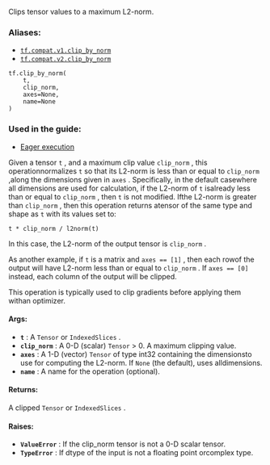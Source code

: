 
Clips tensor values to a maximum L2-norm.


### Aliases:
- [ `tf.compat.v1.clip_by_norm` ](/api_docs/python/tf/clip_by_norm)
- [ `tf.compat.v2.clip_by_norm` ](/api_docs/python/tf/clip_by_norm)


```
tf.clip_by_norm(
    t,
    clip_norm,
    axes=None,
    name=None
)

```



### Used in the guide:
- [Eager execution](https://tensorflow.google.cn/guide/eager)

Given a tensor  `t` , and a maximum clip value  `clip_norm` , this operationnormalizes  `t`  so that its L2-norm is less than or equal to  `clip_norm` ,along the dimensions given in  `axes` . Specifically, in the default casewhere all dimensions are used for calculation, if the L2-norm of  `t`  isalready less than or equal to  `clip_norm` , then  `t`  is not modified. Ifthe L2-norm is greater than  `clip_norm` , then this operation returns atensor of the same type and shape as  `t`  with its values set to:

 `t * clip_norm / l2norm(t)` 

In this case, the L2-norm of the output tensor is  `clip_norm` .

As another example, if  `t`  is a matrix and  `axes == [1]` , then each rowof the output will have L2-norm less than or equal to  `clip_norm` . If `axes == [0]`  instead, each column of the output will be clipped.

This operation is typically used to clip gradients before applying them withan optimizer.


#### Args:
- **`t`** : A  `Tensor`  or  `IndexedSlices` .
- **`clip_norm`** : A 0-D (scalar)  `Tensor`  > 0. A maximum clipping value.
- **`axes`** : A 1-D (vector)  `Tensor`  of type int32 containing the dimensionsto use for computing the L2-norm. If  `None`  (the default), uses alldimensions.
- **`name`** : A name for the operation (optional).


#### Returns:

A clipped  `Tensor`  or  `IndexedSlices` .


#### Raises:
- **`ValueError`** : If the clip_norm tensor is not a 0-D scalar tensor.
- **`TypeError`** : If dtype of the input is not a floating point orcomplex type.
